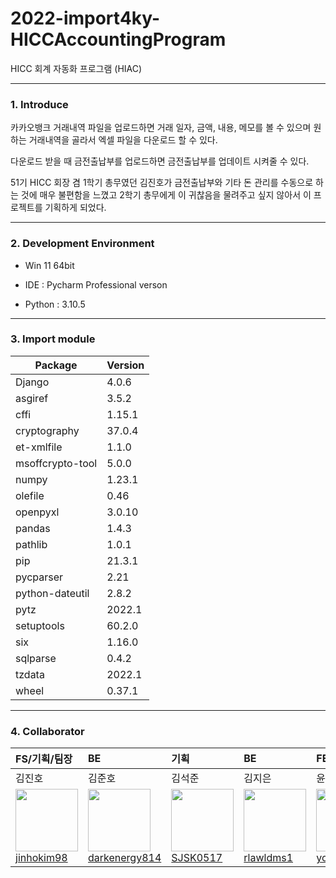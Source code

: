 # 2022-import4ky-HICCAccountingProgram

HICC 회계 자동화 프로그램 (HIAC)

-----------

### 1. Introduce

카카오뱅크 거래내역 파일을 업로드하면 거래 일자, 금액, 내용, 메모를 볼 수 있으며 원하는 거래내역을 골라서 엑셀 파일을 다운로드 할 수 있다.

다운로드 받을 때 금전출납부를 업로드하면 금전출납부를 업데이트 시켜줄 수 있다.

51기 HICC 회장 겸 1학기 총무였던 김진호가 금전출납부와 기타 돈 관리를 수동으로 하는 것에 매우 불편함을 느꼈고 2학기 총무에게 이 귀찮음을 물려주고 싶지 않아서 이 프로젝트를 기획하게 되었다.

-------

### 2. Development Environment

+ Win 11 64bit

+ IDE : Pycharm Professional verson

+ Python : 3.10.5

----

### 3. Import module

| Package          | Version |
| ---------------- | ------- |
| Django           | 4.0.6   |
| asgiref          | 3.5.2   |
| cffi             | 1.15.1  |
| cryptography     | 37.0.4  |
| et-xmlfile       | 1.1.0   |
| msoffcrypto-tool | 5.0.0   |
| numpy            | 1.23.1  |
| olefile          | 0.46    |
| openpyxl         | 3.0.10  |
| pandas           | 1.4.3   |
| pathlib          | 1.0.1   |
| pip              | 21.3.1  |
| pycparser        | 2.21    |
| python-dateutil  | 2.8.2   |
| pytz             | 2022.1  |
| setuptools       | 60.2.0  |
| six              | 1.16.0  |
| sqlparse         | 0.4.2   |
| tzdata           | 2022.1  |
| wheel            | 0.37.1  |

-----

### 4. Collaborator

| FS/기획/팀장                                                                                                                                                 | BE                                                                                                                                                            | 기획                                                                                                                                                   | BE                                                                                                                                                     | FE                                                                                                                                                           |
|:-------------------------------------------------------------------------------------------------------------------------------------------------------- |:------------------------------------------------------------------------------------------------------------------------------------------------------------- |:---------------------------------------------------------------------------------------------------------------------------------------------------- |:------------------------------------------------------------------------------------------------------------------------------------------------------ |:------------------------------------------------------------------------------------------------------------------------------------------------------------ |
| 김진호                                                                                                                                                      | 김준호                                                                                                                                                           | 김석준                                                                                                                                                  | 김지은                                                                                                                                                    | 윤찬호                                                                                                                                                          |
| <img src="https://avatars.githubusercontent.com/u/81083461?v=4" width="100px" height="100px"><br/><a href="https://github.com/jinhokim98">jinhokim98</a> | <img src="https://avatars.githubusercontent.com/u/79552567?v=4" width="100px" height="100px"><br><a href="https://github.com/darkenergy814">darkenergy814</a> | <img src="https://avatars.githubusercontent.com/u/108185213?v=4" width="100px" height="100px"><br><a href="https://github.com/SJSK0517">SJSK0517</a> | <img src="https://avatars.githubusercontent.com/u/108122992?v=4" width="100px" height="100px"><br><a href="https://github.com/rlawldms1">rlawldms1</a> | <img src="https://avatars.githubusercontent.com/u/108210104?v=4" width="100px" height="100px"><br><a href="https://github.com/yooooonshine">yooooonshine</a> |